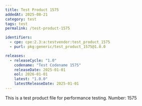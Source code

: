 ```yaml
---
title: Test Product 1575
addedAt: 2025-08-21
category: test
tags: test
permalink: /test-product-1575

identifiers:
  - cpe: cpe:2.3:a:testvendor:test_product_1575
  - purl: pkg:generic/test_product_1575@1.0.0

releases:
  - releaseCycle: "1.0"
    codename: "Test Codename 1575"
    releaseDate: 2025-01-01
    eol: 2026-01-01
    latest: "1.0.0"
    latestReleaseDate: 2025-01-01
---
```


This is a test product file for performance testing. Number: 1575
